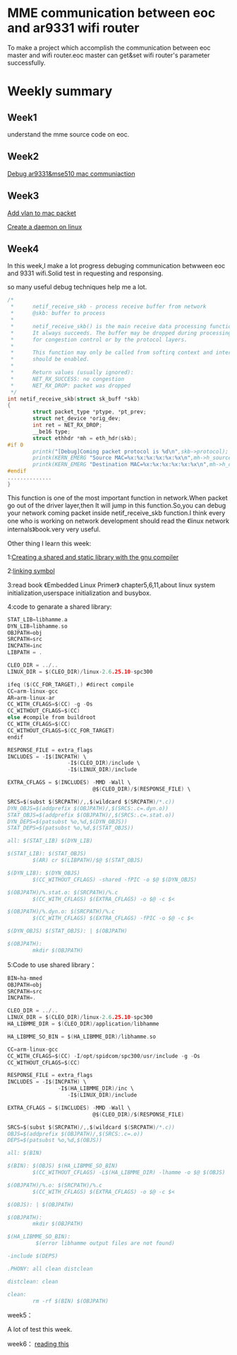 MME communication between eoc and ar9331 wifi router
===================================================

To make a project which accomplish the communication between eoc master and wifi router.eoc master can get&set wifi router's parameter successfully.


Weekly summary
===================================================


Week1
-------------------------------

understand the mme source code on eoc. 


Week2
-------------------------------

[Debug ar9331&mse510 mac communiaction](http://slides.com/wufengyi/deck#/)


Week3
-------------------------------

[Add vlan to mac packet](http://slides.com/wufengyi/add#/)

[Create a daemon on linux](http://slides.com/wufengyi/deck-3#/)

Week4
-------------------------------

In this week,I make a lot progress debuging communication betwween eoc and 9331 wifi.Solid test in requesting and responsing. 

so many useful debug techniques help me a lot.

```c
/*
 *      netif_receive_skb - process receive buffer from network
 *      @skb: buffer to process
 *
 *      netif_receive_skb() is the main receive data processing function.
 *      It always succeeds. The buffer may be dropped during processing
 *      for congestion control or by the protocol layers.
 *
 *      This function may only be called from softirq context and interrupts
 *      should be enabled.
 *
 *      Return values (usually ignored):
 *      NET_RX_SUCCESS: no congestion
 *      NET_RX_DROP: packet was dropped
 */
int netif_receive_skb(struct sk_buff *skb)
{
        struct packet_type *ptype, *pt_prev;
        struct net_device *orig_dev;
        int ret = NET_RX_DROP;
        __be16 type;
        struct ethhdr *mh = eth_hdr(skb);
#if 0
        printk("[Debug]Coming packet protocol is %d\n",skb->protocol);
        printk(KERN_EMERG "Source MAC=%x:%x:%x:%x:%x:%x\n",mh->h_source[0],mh->h_source[1],mh->h_source[2],mh->h_source[3],mh->h_source[4],mh->h_source[5]);
        printk(KERN_EMERG "Destination MAC=%x:%x:%x:%x:%x:%x\n",mh->h_dest[0],mh->h_dest[1],mh->h_dest[2],mh->h_dest[3],mh->h_dest[4],mh->h_dest[5]);
#endif
..............
}
```

This function is one of the most important function in network.When packet go out of the driver layer,then It will jump in this function.So,you can debug your network coming packet inside netif_receive_skb function.I think every one who is working on network development should read the 《linux network internals》book.very very useful.


Other thing I learn this week:

1:[Creating a shared and static library with the gnu compiler](http://www.adp-gmbh.ch/cpp/gcc/create_lib.html)

2:[linking symbol](http://www.yolinux.com/TUTORIALS/LibraryArchives-StaticAndDynamic.html)

3:read book 《Embedded Linux Primer》 chapter5,6,11,about linux system initialization,userspace initialization and busybox.

4:code to genarate a shared library:

```c
STAT_LIB=libhamme.a
DYN_LIB=libhamme.so
OBJPATH=obj
SRCPATH=src
INCPATH=inc
LIBPATH = .

CLEO_DIR = ../..
LINUX_DIR = $(CLEO_DIR)/linux-2.6.25.10-spc300

ifeq ($(CC_FOR_TARGET),) #direct compile
CC=arm-linux-gcc
AR=arm-linux-ar
CC_WITH_CFLAGS=$(CC) -g -Os
CC_WITHOUT_CFLAGS=$(CC)
else #compile from buildroot
CC_WITH_CFLAGS=$(CC)
CC_WITHOUT_CFLAGS=$(CC_FOR_TARGET)
endif

RESPONSE_FILE = extra_flags
INCLUDES = -I$(INCPATH) \
                   -I$(CLEO_DIR)/include \
                   -I$(LINUX_DIR)/include

EXTRA_CFLAGS = $(INCLUDES) -MMD -Wall \
                           @$(CLEO_DIR)/$(RESPONSE_FILE) \

SRCS=$(subst $(SRCPATH)/,,$(wildcard $(SRCPATH)/*.c))
DYN_OBJS=$(addprefix $(OBJPATH)/,$(SRCS:.c=.dyn.o))
STAT_OBJS=$(addprefix $(OBJPATH)/,$(SRCS:.c=.stat.o))
DYN_DEPS=$(patsubst %o,%d,$(DYN_OBJS))
STAT_DEPS=$(patsubst %o,%d,$(STAT_OBJS))

all: $(STAT_LIB) $(DYN_LIB)

$(STAT_LIB): $(STAT_OBJS)
        $(AR) cr $(LIBPATH)/$@ $(STAT_OBJS)

$(DYN_LIB): $(DYN_OBJS)
        $(CC_WITHOUT_CFLAGS) -shared -fPIC -o $@ $(DYN_OBJS)

$(OBJPATH)/%.stat.o: $(SRCPATH)/%.c
        $(CC_WITH_CFLAGS) $(EXTRA_CFLAGS) -o $@ -c $<

$(OBJPATH)/%.dyn.o: $(SRCPATH)/%.c
        $(CC_WITH_CFLAGS) $(EXTRA_CFLAGS) -fPIC -o $@ -c $<

$(DYN_OBJS) $(STAT_OBJS): | $(OBJPATH)

$(OBJPATH):
        mkdir $(OBJPATH)
```

5:Code to use shared library：

```c
BIN=ha-mmed
OBJPATH=obj
SRCPATH=src
INCPATH=.

CLEO_DIR = ../..
LINUX_DIR = $(CLEO_DIR)/linux-2.6.25.10-spc300
HA_LIBMME_DIR = $(CLEO_DIR)/application/libhamme

HA_LIBMME_SO_BIN = $(HA_LIBMME_DIR)/libhamme.so

CC=arm-linux-gcc
CC_WITH_CFLAGS=$(CC) -I/opt/spidcom/spc300/usr/include -g -Os
CC_WITHOUT_CFLAGS=$(CC)

RESPONSE_FILE = extra_flags
INCLUDES = -I$(INCPATH) \
                -I$(HA_LIBMME_DIR)/inc \
                   -I$(LINUX_DIR)/include

EXTRA_CFLAGS = $(INCLUDES) -MMD -Wall \
                           @$(CLEO_DIR)/$(RESPONSE_FILE)

SRCS=$(subst $(SRCPATH)/,,$(wildcard $(SRCPATH)/*.c))
OBJS=$(addprefix $(OBJPATH)/,$(SRCS:.c=.o))
DEPS=$(patsubst %o,%d,$(OBJS))

all: $(BIN)

$(BIN): $(OBJS) $(HA_LIBMME_SO_BIN)
        $(CC_WITHOUT_CFLAGS) -L$(HA_LIBMME_DIR) -lhamme -o $@ $(OBJS)

$(OBJPATH)/%.o: $(SRCPATH)/%.c
        $(CC_WITH_CFLAGS) $(EXTRA_CFLAGS) -o $@ -c $<

$(OBJS): | $(OBJPATH)

$(OBJPATH):
        mkdir $(OBJPATH)

$(HA_LIBMME_SO_BIN):
         $(error libhamme output files are not found)

-include $(DEPS)

.PHONY: all clean distclean

distclean: clean

clean:
        rm -rf $(BIN) $(OBJPATH)

```

week5：

A lot of test this week.

week6：
[reading this](https://www.youtube.com/playlist?list=PLGeM09tlguZTP9-9nMQNGiT_2PPFay0Cs)


